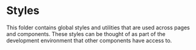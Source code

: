 # Styles

This folder contains global styles and utilities that are used across pages and components. These styles can be thought of as part of the development environment that other components have access to.
